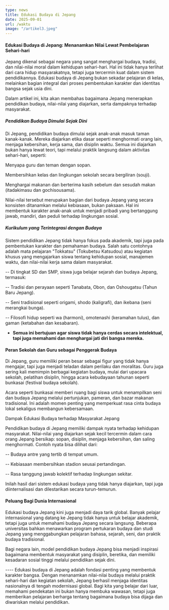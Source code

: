 ```yaml
---
type: news
title: Edukasi Budaya di Jepang
date: 2025-09-01
url: /waktu
image: "/artikel3.jpeg"
---
```



#### Edukasi Budaya di Jepang: Menanamkan Nilai Lewat Pembelajaran Sehari-hari

Jepang dikenal sebagai negara yang sangat menghargai budaya, tradisi, dan nilai-nilai moral dalam kehidupan sehari-hari. Hal ini tidak hanya terlihat dari cara hidup masyarakatnya, tetapi juga tercermin kuat dalam sistem pendidikannya. Edukasi budaya di Jepang bukan sekadar pelajaran di kelas, melainkan bagian integral dari proses pembentukan karakter dan identitas bangsa sejak usia dini.

Dalam artikel ini, kita akan membahas bagaimana Jepang menerapkan pendidikan budaya, nilai-nilai yang diajarkan, serta dampaknya terhadap masyarakat.

##### Pendidikan Budaya Dimulai Sejak Dini

Di Jepang, pendidikan budaya dimulai sejak anak-anak masuk taman kanak-kanak. Mereka diajarkan etika dasar seperti menghormati orang lain, menjaga kebersihan, kerja sama, dan disiplin waktu. Semua ini diajarkan bukan hanya lewat teori, tapi melalui praktik langsung dalam aktivitas sehari-hari, seperti:

Menyapa guru dan teman dengan sopan.

Membersihkan kelas dan lingkungan sekolah secara bergiliran (souji).

Menghargai makanan dan berterima kasih sebelum dan sesudah makan (itadakimasu dan gochisousama).

Nilai-nilai tersebut merupakan bagian dari budaya Jepang yang secara konsisten ditanamkan melalui kebiasaan, bukan paksaan. Hal ini membentuk karakter anak-anak untuk menjadi pribadi yang bertanggung jawab, mandiri, dan peduli terhadap lingkungan sosial.

##### Kurikulum yang Terintegrasi dengan Budaya

Sistem pendidikan Jepang tidak hanya fokus pada akademik, tapi juga pada pembentukan karakter dan pemahaman budaya. Salah satu contohnya adalah mata pelajaran "Tokkatsu" (Tokubetsu Katsudou) atau kegiatan khusus yang mengajarkan siswa tentang kehidupan sosial, manajemen waktu, dan nilai-nilai kerja sama dalam masyarakat.

-- Di tingkat SD dan SMP, siswa juga belajar sejarah dan budaya Jepang, termasuk:

-- Tradisi dan perayaan seperti Tanabata, Obon, dan Oshougatsu (Tahun Baru Jepang).

-- Seni tradisional seperti origami, shodo (kaligrafi), dan ikebana (seni merangkai bunga).

-- Filosofi hidup seperti wa (harmoni), omotenashi (keramahan tulus), dan gaman (ketabahan dan kesabaran).

* **Semua ini bertujuan agar siswa tidak hanya cerdas secara intelektual, tapi juga memahami dan menghargai jati diri bangsa mereka.**

#### Peran Sekolah dan Guru sebagai Penggerak Budaya

Di Jepang, guru memiliki peran besar sebagai figur yang tidak hanya mengajar, tapi juga menjadi teladan dalam perilaku dan moralitas. Guru juga sering kali memimpin berbagai kegiatan budaya, mulai dari upacara sekolah, pelatihan disiplin, hingga acara kebudayaan tahunan seperti bunkasai (festival budaya sekolah).

Acara seperti bunkasai memberi ruang bagi siswa untuk menampilkan seni dan budaya Jepang melalui pertunjukan, pameran, dan bazar makanan tradisional. Ini adalah momen penting yang memperkuat rasa cinta budaya lokal sekaligus membangun kebersamaan.

Dampak Edukasi Budaya terhadap Masyarakat Jepang

Pendidikan budaya di Jepang memiliki dampak nyata terhadap kehidupan masyarakat. Nilai-nilai yang diajarkan sejak kecil tercermin dalam cara orang Jepang bersikap: sopan, disiplin, menjaga kebersihan, dan saling menghormati. Contoh nyata bisa dilihat dari:

-- Budaya antre yang tertib di tempat umum.

-- Kebiasaan membersihkan stadion seusai pertandingan.

-- Rasa tanggung jawab kolektif terhadap lingkungan sekitar.

Inilah hasil dari sistem edukasi budaya yang tidak hanya diajarkan, tapi juga diinternalisasi dan dilestarikan secara turun-temurun.

#### Peluang Bagi Dunia Internasional

Edukasi budaya Jepang kini juga menjadi daya tarik global. Banyak pelajar internasional yang datang ke Jepang tidak hanya untuk belajar akademik, tetapi juga untuk memahami budaya Jepang secara langsung. Beberapa universitas bahkan menawarkan program pertukaran budaya dan studi Jepang yang menggabungkan pelajaran bahasa, sejarah, seni, dan praktik budaya tradisional.

Bagi negara lain, model pendidikan budaya Jepang bisa menjadi inspirasi bagaimana membentuk masyarakat yang disiplin, beretika, dan memiliki kesadaran sosial tinggi melalui pendidikan sejak dini.


---- Edukasi budaya di Jepang adalah fondasi penting yang membentuk karakter bangsa. Dengan menanamkan nilai-nilai budaya melalui praktik sehari-hari dan kegiatan sekolah, Jepang berhasil menjaga identitas nasionalnya di tengah modernisasi global. Bagi kita yang belajar dari luar, memahami pendekatan ini bukan hanya membuka wawasan, tetapi juga memberikan pelajaran berharga tentang bagaimana budaya bisa dijaga dan diwariskan melalui pendidikan.

